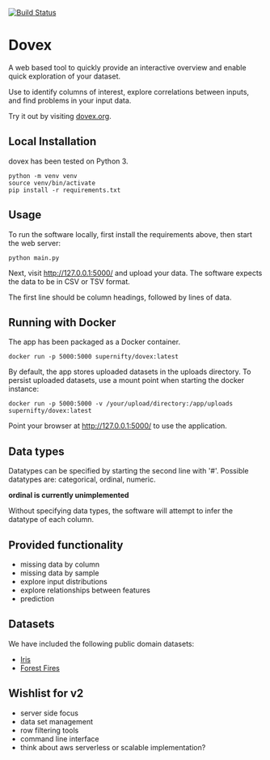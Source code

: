 [![Build Status](https://travis-ci.org/supernifty/dovex.svg?branch=master)](https://travis-ci.org/supernifty/dovex)

# Dovex
A web based tool to quickly provide an interactive overview and enable quick exploration of your dataset.

Use to identify columns of interest, explore correlations between inputs, and find problems in your input data.

Try it out by visiting [dovex.org](http://dovex.org/).

## Local Installation
dovex has been tested on Python 3.

```
python -m venv venv
source venv/bin/activate
pip install -r requirements.txt
```

## Usage

To run the software locally, first install the requirements above, then start the web server:
```
python main.py
```

Next, visit http://127.0.0.1:5000/ and upload your data. The software expects the data to be in CSV or TSV format.

The first line should be column headings, followed by lines of data.

## Running with Docker
The app has been packaged as a Docker container.

```
docker run -p 5000:5000 supernifty/dovex:latest
```

By default, the app stores uploaded datasets in the uploads directory. To persist uploaded datasets, use a mount point when starting the docker instance:
```
docker run -p 5000:5000 -v /your/upload/directory:/app/uploads supernifty/dovex:latest
```

Point your browser at http://127.0.0.1:5000/ to use the application.

## Data types
Datatypes can be specified by starting the second line with '#'.
Possible datatypes are: categorical, ordinal, numeric.

**ordinal is currently unimplemented**

Without specifying data types, the software will attempt to infer the datatype of each column.

## Provided functionality

* missing data by column
* missing data by sample
* explore input distributions
* explore relationships between features
* prediction

## Datasets
We have included the following public domain datasets:
* [Iris](http://archive.ics.uci.edu/ml/datasets/Iris)
* [Forest Fires](http://archive.ics.uci.edu/ml/datasets/Forest+Fires)

## Wishlist for v2
* server side focus
* data set management
* row filtering tools
* command line interface
* think about aws serverless or scalable implementation?
